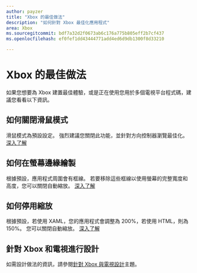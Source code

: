 ```yaml
---
author: payzer
title: "Xbox 的最佳做法"
description: "如何針對 Xbox 最佳化應用程式"
area: Xbox
ms.sourcegitcommit: bdf7a32d2f0673ab6c176a775b805eff2b7cf437
ms.openlocfilehash: ef0fef1dd43444771add4ed6d9db1300f8d33210

---
```


# Xbox 的最佳做法
如果您想要為 Xbox 建置最佳體驗，或是正在使用您用於多個電視平台程式碼，建議您看看以下資訊。  

## 如何關閉滑鼠模式
滑鼠模式為預設設定。 強烈建議您關閉此功能，並針對方向控制器瀏覽最佳化。 [深入了解](how-to-disable-mouse-mode.md)

## 如何在螢幕邊緣繪製
根據預設，應用程式周圍會有框線。 若要移除這些框線以使用螢幕的完整寬度和高度，您可以關閉自動縮放。  [深入了解](turn-off-overscan.md)

## 如何停用縮放
根據預設，若使用 XAML，您的應用程式會調整為 200%，若使用 HTML，則為 150%。 您可以關閉自動縮放。  [深入了解](disable-scaling.md)

## 針對 Xbox 和電視進行設計
如需設計做法的資訊，請參閱[針對 Xbox 與電視設計](https://msdn.microsoft.com/en-us/windows/uwp/input-and-devices/designing-for-tv?f=255&MSPPError=-2147217396#mouse-mode)主題。


<!--HONumber=Jun16_HO4-->


